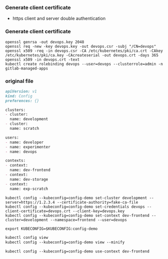 ### Generate client certificate
- https client and server double authentication

### Generate client certificate

```
openssl genrsa -out devops.key 2048
openssl req -new -key devops.key -out devops.csr -subj "/CN=devops"
openssl x509 -req -in devops.csr -CA /etc/kubernetes/pki/ca.crt -CAkey /etc/kubernetes/pki/ca.key -CAcreateserial -out devops.crt -days 365
openssl x509 -in devops.crt -text
kubectl create rolebinding devops --user=devops --clusterrole=admin -n gitlab-managed-apps
```

### original file

```markdown
apiVersion: v1
kind: Config
preferences: {}

clusters:
- cluster:
  name: development
- cluster:
  name: scratch

users:
- name: developer
- name: experimenter
- name: devops

contexts:
- context:
  name: dev-frontend
- context:
  name: dev-storage
- context:
  name: exp-scratch

```

```
kubectl config --kubeconfig=config-demo set-cluster development --server=https://1.2.3.4 --certificate-authority=fake-ca-file
kubectl config --kubeconfig=config-demo set-credentials devops --client-certificate=devops.crt --client-key=devops.key
kubectl config --kubeconfig=config-demo set-context dev-frontend --cluster=development --namespace=frontend --user=devops
```


```markdown
export KUBECONFIG=$KUBECONFIG:config-demo
```

```markdown
kubectl config view
kubectl config --kubeconfig=config-demo view --minify
```

```markdown
kubectl config --kubeconfig=config-demo use-context dev-frontend
```
